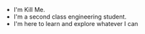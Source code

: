 - I'm Kill Me.
- I'm a second class engineering student.
- I'm here to learn and explore whatever I can

<!---
Kill-Me-Pwz/Kill-Me-Pwz is a ✨ special ✨ repository because its `README.md` (this file) appears on your GitHub profile.
You can click the Preview link to take a look at your changes.
--->

